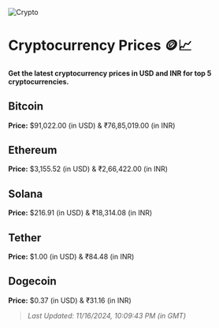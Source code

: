 
![Crypto](https://www.techguide.com.au/wp-content/uploads/2020/11/crypto3.jpeg)

# Cryptocurrency Prices 🪙📈

#### Get the latest cryptocurrency prices in USD and INR for top 5 cryptocurrencies.

## Bitcoin

**Price:** $91,022.00 (in USD) & ₹76,85,019.00 (in INR)

## Ethereum

**Price:** $3,155.52 (in USD) & ₹2,66,422.00 (in INR)

## Solana

**Price:** $216.91 (in USD) & ₹18,314.08 (in INR)

## Tether

**Price:** $1.00 (in USD) & ₹84.48 (in INR)

## Dogecoin

**Price:** $0.37 (in USD) & ₹31.16 (in INR)

> _Last Updated: 11/16/2024, 10:09:43 PM (in GMT)_
